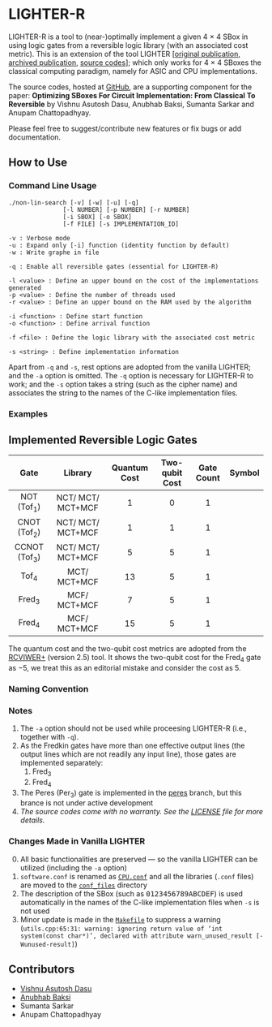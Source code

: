
# LIGHTER-R #
LIGHTER-R is a tool to (near-)optimally implement a given 4 × 4 SBox in using logic gates from a reversible logic library (with an associated cost metric). This is an extension of the tool LIGHTER [[original publication](https://tosc.iacr.org/index.php/ToSC/article/view/806), [archived publication](https://eprint.iacr.org/2017/101), [source codes](http://jeremy.jean.free.fr/pub/fse2018_layer_implementations.tar.gz)]; which only works for 4 × 4 SBoxes the classical computing paradigm, namely for ASIC and CPU implementations. 

The source codes, hosted at [GitHub](https://github.com/vdasu/lighter-r), are a supporting component for the paper:
**Optimizing SBoxes For Circuit Implementation: From Classical To Reversible**
by Vishnu Asutosh Dasu, Anubhab Baksi, Sumanta Sarkar and Anupam Chattopadhyay.

Please feel free to suggest/contribute new features or fix bugs or add documentation.

## How to Use ##

### Command Line Usage ###
    ./non-lin-search [-v] [-w] [-u] [-q]
                   [-l NUMBER] [-p NUMBER] [-r NUMBER]
                   [-i SBOX] [-o SBOX]
                   [-f FILE] [-s IMPLEMENTATION_ID]

    -v : Verbose mode
    -u : Expand only [-i] function (identity function by default)
    -w : Write graphe in file
    
    -q : Enable all reversible gates (essential for LIGHTER-R)

    -l <value> : Define an upper bound on the cost of the implementations generated
    -p <value> : Define the number of threads used
    -r <value> : Define an upper bound on the RAM used by the algorithm

    -i <function> : Define start function
    -o <function> : Define arrival function

    -f <file> : Define the logic library with the associated cost metric

    -s <string> : Define implementation information

Apart from `-q` and `-s`, rest options are adopted from the vanilla LIGHTER; and the `-a` option is omitted. The `-q` option is necessary for LIGHTER-R to work; and the `-s` option takes a string (such as the cipher name) and associates the string to the names of the C-like implementation files.

### Examples ###

## Implemented Reversible Logic Gates ##

|            Gate            |      Library      |Quantum Cost | Two-qubit Cost  | Gate Count |   Symbol     |
|:--------------------------:|:-----------------:|:-----------:|:---------------:|:----------:|:------------:|
|   NOT (Tof<sub>1</sub>)    | NCT/ MCT/ MCT+MCF |      1      |         0       |     1      |  |
|   CNOT  (Tof<sub>2</sub>)  | NCT/ MCT/ MCT+MCF |      1      |         1       |     1      |  |
|  CCNOT (Tof<sub>3</sub>)   | NCT/ MCT/ MCT+MCF |      5      |         5       |     1      |  |
|      Tof<sub>4</sub>       |    MCT/ MCT+MCF   |      13     |         5       |     1      |  |
|     Fred<sub>3</sub>       |    MCF/ MCT+MCF   |      7      |         5       |     1      |  |
|     Fred<sub>4</sub>       |    MCF/ MCT+MCF   |      15     |         5       |     1      |  |

The quantum cost and the two-qubit cost metrics are adopted from the [RCVIWER+](https://ceit.aut.ac.ir/QDA/RCV.htm) (version 2.5) tool. It shows the two-qubit cost for the Fred<sub>4</sub> gate as −5, we treat this as an editorial mistake and consider the cost as 5.

### Naming Convention ###

### Notes ###

1. The `-a` option should not be used while proceesing LIGHTER-R (i.e., together with `-q`). 
2. As the Fredkin gates have more than one effective output lines (the output lines which are not readily any input line), those gates are implemented separately:
    1. Fred<sub>3</sub>
    2. Fred<sub>4</sub>
3. The Peres (Per<sub>3</sub>) gate is implemented in the [peres](https://github.com/vdasu/lighter-r/tree/peres) branch, but this brance is not under active development
4. *The source codes come with no warranty. See the [LICENSE](./LICENSE) file for more details.*


### Changes Made in Vanilla LIGHTER ###

0. All basic functionalities are preserved — so the vanilla LIGHTER can be utilized (including the `-a` option)
1. `software.conf` is renamed as [`CPU.conf`](./conf_files/CPU.conf) and all the libraries (`.conf` files) are moved to the [`conf_files`](./conf_files) directory
2. The description of the SBox (such as <tt>0123456789ABCDEF</tt>) is used automatically in the names of the C-like implementation files when `-s` is not used
3. Minor update is made in the [`Makefile`](./Makefile) to suppress a warning (`utils.cpp:65:31: warning: ignoring return value of ‘int system(const char*)’, declared with attribute warn_unused_result [-Wunused-result]`)

Contributors
---
* [Vishnu Asutosh Dasu](mailto:vishnu.asutosh@learner.manipal.edu)
* [Anubhab Baksi](mailto:anubhab001@e.ntu.edu.sg)
* Sumanta Sarkar
* Anupam Chattopadhyay
